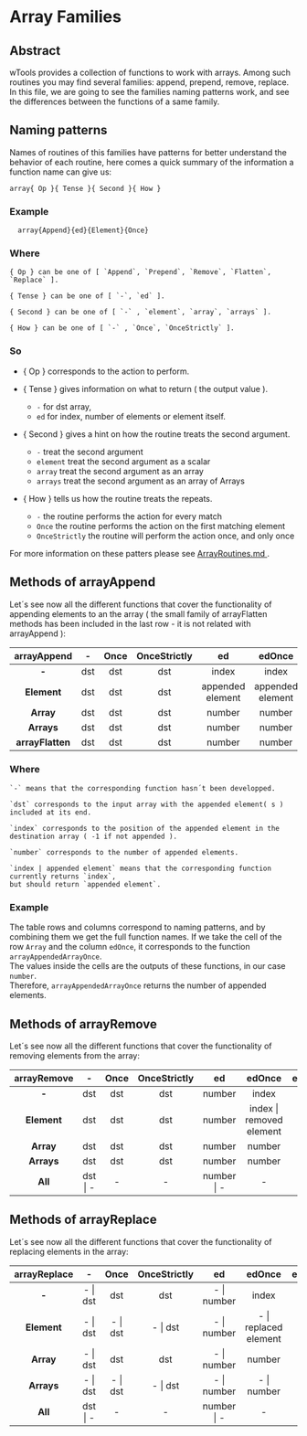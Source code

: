 # Array Families

## Abstract

  wTools provides a collection of functions to work with arrays.
  Among such routines you may find several families: append, prepend, remove, replace.
  In this file, we are going to see the families naming patterns work, and see the differences between the functions of a same family.

## Naming patterns

  Names of routines of this families have patterns for better understand the behavior of each routine, here comes a quick summary of the information a function name can give us:

  `array{ Op }{ Tense }{ Second }{ How }`

### Example

```
  array{Append}{ed}{Element}{Once}
```

### Where

    { Op } can be one of [ `Append`, `Prepend`, `Remove`, `Flatten`, `Replace` ].

    { Tense } can be one of [ `-`, `ed` ].

    { Second } can be one of [ `-` , `element`, `array`, `arrays` ].

    { How } can be one of [ `-` , `Once`, `OnceStrictly` ].

### So

  * { Op } corresponds to the action to perform.  

  * { Tense } gives information on what to return ( the output value ).  
    - `-` for dst array,
    - `ed` for index, number of elements or element itself.

  * { Second } gives a hint on how the routine treats the second argument.  
    - `-` treat the second argument
    - `element` treat the second argument as a scalar
    - `array` treat the second argument as an array
    - `arrays` treat the second argument as an array of Arrays

  * { How } tells us how the routine treats the repeats.  
    - `-` the routine performs the action for every match
    - `Once` the routine performs the action on the first matching element
    - `OnceStrictly` the routine will perform the action once, and only once

  For more information on these patters please see [ ArrayRoutines.md ](ArrayRoutines.md).

## Methods of arrayAppend

  Let´s see now all the different functions that cover the functionality of appending elements to an the array
  ( the small family of arrayFlatten methods has been included in the last row - it is not related with arrayAppend ):

  | **arrayAppend** | **-** | **Once** | **OnceStrictly** | **ed** | **edOnce** | **edOnceStrictly** |
  | :---: | :---: | :---: | :---: | :---: | :---: | :---: |
  | **-** | dst | dst | dst | index | index | index |
  | **Element** | dst | dst | dst | appended element | appended element | appended element |
  | **Array** | dst | dst | dst | number | number | number |
  | **Arrays** | dst | dst | dst | number | number | number |
  | **arrayFlatten** | dst | dst | dst | number | number | number |

### Where

    `-` means that the corresponding function hasn´t been developped.

    `dst` corresponds to the input array with the appended element( s ) included at its end.

    `index` corresponds to the position of the appended element in the destination array ( -1 if not appended ).

    `number` corresponds to the number of appended elements.

    `index | appended element` means that the corresponding function currently returns `index`,
    but should return `appended element`.

### Example

  The table rows and columns correspond to naming patterns, and by combining them we get the full function names. If we take the cell of the row `Array` and the column `edOnce`, it corresponds to the function `arrayAppendedArrayOnce`.  
  The values inside the cells are the outputs of these functions, in our case `number`.  
  Therefore, `arrayAppendedArrayOnce` returns the number of appended elements.

## Methods of arrayRemove

  Let´s see now all the different functions that cover the functionality of removing elements from the array:

  | **arrayRemove** | **-** | **Once** | **OnceStrictly** | **ed** | **edOnce** | **edOnceStrictly** |
  | :---: | :---: | :---: | :---: | :---: | :---: | :---: |
  | **-** | dst | dst | dst | number | index | index |
  | **Element** | dst | dst | dst | number | index \| removed element | removed element |
  | **Array** | dst | dst | dst | number | number | number |
  | **Arrays** | dst | dst | dst | number | number | number |
  | **All** | dst \| - | - | - | number \| - | - | - |

## Methods of arrayReplace

  Let´s see now all the different functions that cover the functionality of replacing elements in the array:

  | **arrayReplace** | **-** | **Once** | **OnceStrictly** | **ed** | **edOnce** | **edOnceStrictly** |
  | :---: | :---: | :---: | :---: | :---: | :---: | :---: |
  | **-** | - \| dst | dst | dst | - \| number | index | index |
  | **Element** | - \| dst | - \| dst | - \| dst | - \| number | - \| replaced element |  - \| replaced element |
  | **Array** | - \| dst | dst | dst | - \| number | number | - \| number |
  | **Arrays** | - \| dst | - \| dst | - \| dst | - \| number | - \| number | - \| number |
  | **All** | dst \| - | - | - | number \| - | - | - |
